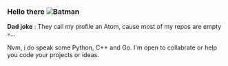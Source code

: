 ### Hello there <img src="https://img.icons8.com/?size=256&id=21045&format=png" alt="Batman">

**Dad joke** : They call my profile an Atom, cause most of my repos are empty 💀...

Nvm, i do speak some Python, C++ and Go. I'm open to collabrate or help you code your projects or ideas.
